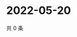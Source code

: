 # 2022-05-20

共 0 条

<!-- BEGIN WEIBO -->
<!-- 最后更新时间 Fri May 20 2022 15:17:38 GMT+0800 (China Standard Time) -->

<!-- END WEIBO -->
